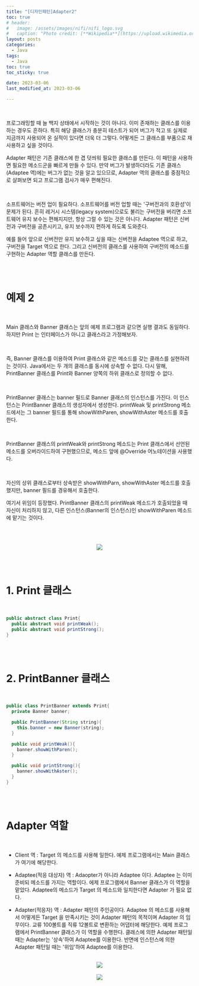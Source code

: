 ```yaml
---
title: "[디자인패턴]Adapter2"
toc: true
# header:
#   image: /assets/images/nifi/nifi_logo.svg
#   caption: "Photo credit: [**Wikipedia**](https://upload.wikimedia.org/wikipedia/commons/f/ff/Apache-nifi-logo.svg)"
layout: posts
categories:
  - Java
tags:
  - Java
toc: true
toc_sticky: true

date: 2023-03-06
last_modified_at: 2023-03-06

---
```


<br>

프로그래밍할 때 늘 백지 상태에서 시작하는 것이 아니다. 이미 존재하는 클래스를 이용하는 경우도 흔하다. 특히 해당 클래스가 충분히 테스트가 되어 버그가 적고 또 실제로 지금까지 사용되어 온 실적이 있다면 더욱 더 그렇다. 어떻게든 그 클래스를 부품으로 재사용하고 싶을 것이다.

Adapter 패턴은 기존 클래스에 한 겹 덧씌워 필요한 클래스를 만든다. 이 패턴을 사용하면 필요한 메소드군을 빠르게 만들 수 있다. 만약 버그가 발생하더라도 기존 클래스(Adaptee 역)에는 버그가 없는 것을 알고 있으므로, Adapter 역의 클래스를 중점적으로 살펴보면 되고 프로그램 검사가 매우 편해진다.

<br>

소프트웨어는 버전 업이 필요하다. 소프트웨어를 버전 업할 때는 '구버전과의 호환성'이 문제가 된다. 흔히 레거시 시스템(legacy system)으로도 불리는 구버전을 버리면 소프트웨어 유지 보수는 편해지지만, 항상 그럴 수 있는 것은 아니다. Adapter 패턴은 신버전과 구버전을 공존시키고, 유지 보수까지 편하게 하도록 도와준다.

예를 들어 앞으로 신버전만 유지 보수하고 싶을 때는 신버전을 Adaptee 역으로 하고, 구버전을 Target 역으로 한다. 그리고 신버전의 클래스를 사용하여 구버전의 메소드를 구현하는 Adapter 역할 클래스를 만든다.

<br><br>

# 예제 2

<br>

Main 클래스와 Banner 클래스는 앞의 예제 프로그램과 같으면 실행 결과도 동일하다. 하지만 Print 는 인터페이스가 아니고 클래스라고 가정해보자.

<br>

즉, Banner 클래스를 이용하여 Print 클래스와 같은 메소드를 갖는 클래스를 실현하려는 것이다. Java에서는 두 개의 클래스를 동시에 상속할 수 없다. 다시 말해, PrintBanner 클래스를 Print와 Banner 양쪽의 하위 클래스로 정의할 수 없다.

<br>

PrintBanner 클래스는 banner 필드로 Banner 클래스의 인스턴스를 가진다. 이 인스턴스는 PrintBanner 클래스의 생성자에서 생성한다. printWeak 및 printStrong 메소드에서는 그 banner 필드를 통해 showWithParen, showWithAster 메소드를 호출한다.

<br>

PrintBanner 클래스의 printWeak와 printStrong 메소드는 Print 클래스에서 선언된 메소드를 오버라이드하여 구현했으므로, 메소드 앞에 @Override 어노테이션을 사용했다.

<br>

자신의 상위 클래스로부터 상속받은 showWithParn, showWithAster 메소드를 호출했지만, banner 필드를 경유해서 호출한다.

여기서 위임이 등장했다. PrintBanner 클래스의 printWeak 메소드가 호출되었을 때 자신이 처리하지 않고, 다른 인스턴스(Banner의 인스턴스)인 showWithParen 메소드에 맡기는 것이다.

<br><br>

<div align='center'>
<img src="https://user-images.githubusercontent.com/45858414/223114230-fcca3357-38d8-408a-8065-d2b32466f75e.png">
</div>


<br><br>

# 1. Print 클래스

<br>

```java
public abstract class Print{
  public abstract void printWeak();
  public abstract void printStrong();
}
```

<br><br>

# 2. PrintBanner 클래스

<br>

```java
public class PrintBanner extends Print{
  private Banner banner;

  public PrintBanner(String string){
    this.banner = new Banner(string);
  }

  public void printWeak(){
    banner.showWithParen();
  }

  public void printStrong(){
    banner.showWithAster();
  }
}
```

<br><br>

# Adapter 역할

<br>

- Client 역 : Target 의 메소드를 사용해 일한다. 예제 프로그램에서는 Main 클래스가 여기에 해당한다.

- Adaptee(적응 대상자) 역 : Adaopter가 아니라 Adaptee 이다. Adaptee 는 이미 준비되 메소드를 가지는 역할이다. 에제 프로그램에서 Banner 클래스가 이 역할을 맡았다. Adaptee의 메소드가 Target 의 메소드와 일치한다면 Adapter 가 필요 없다.

- Adapter(적응자) 역 : Adapter 패턴의 주인공이다. Adaptee 의 메소드를 사용해서 어떻게든 Target 을 만족시키는 것이 Adapter 패턴의 목적이며 Adapter 의 임무이다. 교류 100볼트를 직류 12볼트로 변환하는 어댑터에 해당한다. 예제 프로그램에서 PrintBanner 클래스가 이 역할을 수행한다. 클래스에 의한 Adapter 패턴일 때는 Adapter는 '상속'하여 Adaptee를 이용한다. 반면에 인스턴스에 의한 Adapter 패턴일 때는 '위임'하여 Adaptee를 이용한다.

<br>

<div align='center'>
<img src="https://user-images.githubusercontent.com/45858414/223118288-06337a0c-4a51-4ef2-9e91-8758367a0262.png">
</div>

<br>

<div align='center'>
<img src="https://user-images.githubusercontent.com/45858414/223118120-3e49d50d-c2e7-4e8b-b90e-2a407fb459ea.png">
</div>
